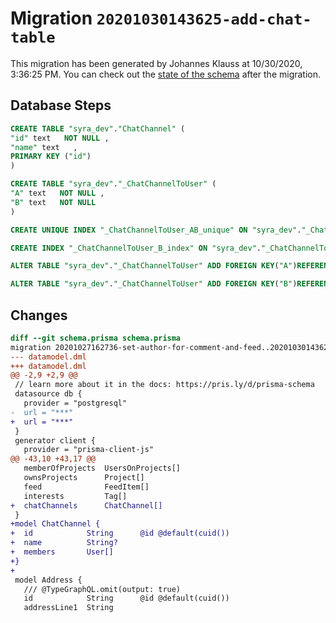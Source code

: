 # Migration `20201030143625-add-chat-table`

This migration has been generated by Johannes Klauss at 10/30/2020, 3:36:25 PM.
You can check out the [state of the schema](./schema.prisma) after the migration.

## Database Steps

```sql
CREATE TABLE "syra_dev"."ChatChannel" (
"id" text   NOT NULL ,
"name" text   ,
PRIMARY KEY ("id")
)

CREATE TABLE "syra_dev"."_ChatChannelToUser" (
"A" text   NOT NULL ,
"B" text   NOT NULL 
)

CREATE UNIQUE INDEX "_ChatChannelToUser_AB_unique" ON "syra_dev"."_ChatChannelToUser"("A", "B")

CREATE INDEX "_ChatChannelToUser_B_index" ON "syra_dev"."_ChatChannelToUser"("B")

ALTER TABLE "syra_dev"."_ChatChannelToUser" ADD FOREIGN KEY("A")REFERENCES "syra_dev"."ChatChannel"("id") ON DELETE CASCADE ON UPDATE CASCADE

ALTER TABLE "syra_dev"."_ChatChannelToUser" ADD FOREIGN KEY("B")REFERENCES "syra_dev"."User"("id") ON DELETE CASCADE ON UPDATE CASCADE
```

## Changes

```diff
diff --git schema.prisma schema.prisma
migration 20201027162736-set-author-for-comment-and-feed..20201030143625-add-chat-table
--- datamodel.dml
+++ datamodel.dml
@@ -2,9 +2,9 @@
 // learn more about it in the docs: https://pris.ly/d/prisma-schema
 datasource db {
   provider = "postgresql"
-  url = "***"
+  url = "***"
 }
 generator client {
   provider = "prisma-client-js"
@@ -43,10 +43,17 @@
   memberOfProjects  UsersOnProjects[]
   ownsProjects      Project[]
   feed              FeedItem[]
   interests         Tag[]
+  chatChannels      ChatChannel[]
 }
+model ChatChannel {
+  id            String      @id @default(cuid())
+  name          String?
+  members       User[]
+}
+
 model Address {
   /// @TypeGraphQL.omit(output: true)
   id            String      @id @default(cuid())
   addressLine1  String
```


